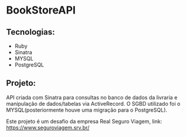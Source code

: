<h1>BookStoreAPI</h1>

## Tecnologias:

* Ruby
* Sinatra 
* MYSQL
* PostgreSQL

## Projeto:

<p>
API criada com Sinatra para consultas no banco de dados da livraria e manipulação de dados/tabelas via ActiveRecord. O SGBD utilizado foi o MYSQL(posteriormente houve uma migração para o PostgreSQL). 
  
Este projeto é um desafio da empresa Real Seguro Viagem, link: https://www.seguroviagem.srv.br/
<p>


